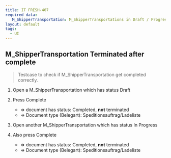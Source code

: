 ```yaml
---
title: IT FRESH-407
required data:
   M_ShipperTransportation: M_ShipperTransportations in Draft / Progress  
layout: default
tags:
  - UI
---
```

## M_ShipperTransportation Terminated after complete

> Testcase to check if M_ShipperTransportation get
> completed correctly.

1. Open a M_ShipperTransportation which has status Draft

1. Press Complete

	* => document has status: Completed, **not** terminated
	* => Document type (Belegart): Speditionsauftrag/Ladeliste
	
1. Open another M_ShipperTransportation which has status In Progress

1. Also press Complete

	* => document has status: Completed, **not** terminated
	* => Document type (Belegart): Speditionsauftrag/Ladeliste

